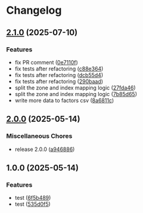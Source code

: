 # Changelog

## [2.1.0](https://github.com/SchweizerischeBundesbahnen/Umlego/compare/v2.0.0...v2.1.0) (2025-07-10)


### Features

* fix PR comment ([0e7110f](https://github.com/SchweizerischeBundesbahnen/Umlego/commit/0e7110f88722547a525ffeae06eaeaadcd3609b0))
* fix tests after refactoring ([c88e364](https://github.com/SchweizerischeBundesbahnen/Umlego/commit/c88e364421f4d72e5770598b669c36638af69042))
* fix tests after refactoring ([dcb55d4](https://github.com/SchweizerischeBundesbahnen/Umlego/commit/dcb55d42243b836bf6a4a0180f9107aecbfac42d))
* fix tests after refactoring ([290baad](https://github.com/SchweizerischeBundesbahnen/Umlego/commit/290baade570fadae515563fcc24d7b10bfbff7c0))
* split the zone and index mapping logic ([27fda46](https://github.com/SchweizerischeBundesbahnen/Umlego/commit/27fda46a210a5f97ad541f3c4e199a390c7b3bf6))
* split the zone and index mapping logic ([7b85d65](https://github.com/SchweizerischeBundesbahnen/Umlego/commit/7b85d6527b11bce86455798d4cf1e9bf2b38b498))
* write more data to factors csv ([8a6811c](https://github.com/SchweizerischeBundesbahnen/Umlego/commit/8a6811cb744410da4d0d5d5c33ebf7ec1126e9f9))

## [2.0.0](https://github.com/SchweizerischeBundesbahnen/Umlego/compare/v1.0.0...v2.0.0) (2025-05-14)


### Miscellaneous Chores

* release 2.0.0 ([a946886](https://github.com/SchweizerischeBundesbahnen/Umlego/commit/a9468863463590f2272e953b74d20758562f5618))

## 1.0.0 (2025-05-14)


### Features

* test ([6f5b489](https://github.com/SchweizerischeBundesbahnen/Umlego/commit/6f5b489834ee45db64dc491a766feff390aa2833))
* test ([535d0f5](https://github.com/SchweizerischeBundesbahnen/Umlego/commit/535d0f5c15b34784f61067c3df96a890a427cca0))
